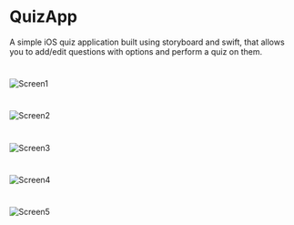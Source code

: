 # QuizApp
A simple iOS quiz application built using storyboard and swift, that allows you to add/edit questions with options and perform a quiz on them.

#

![Screen1](https://github.com/V4RM4/QuizApp/blob/main/Screens/1.png)

#

![Screen2](https://github.com/V4RM4/QuizApp/blob/main/Screens/2.png)

#

![Screen3](https://github.com/V4RM4/QuizApp/blob/main/Screens/3.png)

#

![Screen4](https://github.com/V4RM4/QuizApp/blob/main/Screens/4.png)

#

![Screen5](https://github.com/V4RM4/QuizApp/blob/main/Screens/5.png)

